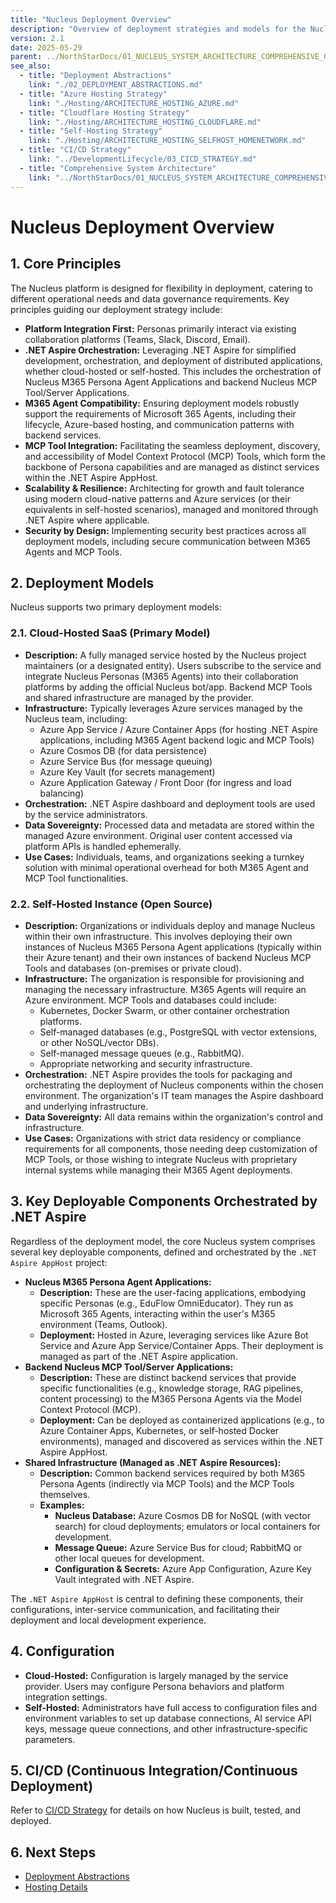 ```yaml
---
title: "Nucleus Deployment Overview"
description: "Overview of deployment strategies and models for the Nucleus platform, incorporating M365 Agents, MCP Tools, and .NET Aspire."
version: 2.1
date: 2025-05-29
parent: ../NorthStarDocs/01_NUCLEUS_SYSTEM_ARCHITECTURE_COMPREHENSIVE_GUIDE.md
see_also:
  - title: "Deployment Abstractions"
    link: "./02_DEPLOYMENT_ABSTRACTIONS.md"
  - title: "Azure Hosting Strategy"
    link: "./Hosting/ARCHITECTURE_HOSTING_AZURE.md"
  - title: "Cloudflare Hosting Strategy"
    link: "./Hosting/ARCHITECTURE_HOSTING_CLOUDFLARE.md"
  - title: "Self-Hosting Strategy"
    link: "./Hosting/ARCHITECTURE_HOSTING_SELFHOST_HOMENETWORK.md"
  - title: "CI/CD Strategy"
    link: "../DevelopmentLifecycle/03_CICD_STRATEGY.md"
  - title: "Comprehensive System Architecture"
    link: "../NorthStarDocs/01_NUCLEUS_SYSTEM_ARCHITECTURE_COMPREHENSIVE_GUIDE.md"
---
```


# Nucleus Deployment Overview

## 1. Core Principles

The Nucleus platform is designed for flexibility in deployment, catering to different operational needs and data governance requirements. Key principles guiding our deployment strategy include:

*   **Platform Integration First:** Personas primarily interact via existing collaboration platforms (Teams, Slack, Discord, Email).
*   **.NET Aspire Orchestration:** Leveraging .NET Aspire for simplified development, orchestration, and deployment of distributed applications, whether cloud-hosted or self-hosted. This includes the orchestration of Nucleus M365 Persona Agent Applications and backend Nucleus MCP Tool/Server Applications.
*   **M365 Agent Compatibility:** Ensuring deployment models robustly support the requirements of Microsoft 365 Agents, including their lifecycle, Azure-based hosting, and communication patterns with backend services.
*   **MCP Tool Integration:** Facilitating the seamless deployment, discovery, and accessibility of Model Context Protocol (MCP) Tools, which form the backbone of Persona capabilities and are managed as distinct services within the .NET Aspire AppHost.
*   **Scalability & Resilience:** Architecting for growth and fault tolerance using modern cloud-native patterns and Azure services (or their equivalents in self-hosted scenarios), managed and monitored through .NET Aspire where applicable.
*   **Security by Design:** Implementing security best practices across all deployment models, including secure communication between M365 Agents and MCP Tools.

## 2. Deployment Models

Nucleus supports two primary deployment models:

### 2.1. Cloud-Hosted SaaS (Primary Model)

*   **Description:** A fully managed service hosted by the Nucleus project maintainers (or a designated entity). Users subscribe to the service and integrate Nucleus Personas (M365 Agents) into their collaboration platforms by adding the official Nucleus bot/app. Backend MCP Tools and shared infrastructure are managed by the provider.
*   **Infrastructure:** Typically leverages Azure services managed by the Nucleus team, including:
    *   Azure App Service / Azure Container Apps (for hosting .NET Aspire applications, including M365 Agent backend logic and MCP Tools)
    *   Azure Cosmos DB (for data persistence)
    *   Azure Service Bus (for message queuing)
    *   Azure Key Vault (for secrets management)
    *   Azure Application Gateway / Front Door (for ingress and load balancing)
*   **Orchestration:** .NET Aspire dashboard and deployment tools are used by the service administrators.
*   **Data Sovereignty:** Processed data and metadata are stored within the managed Azure environment. Original user content accessed via platform APIs is handled ephemerally.
*   **Use Cases:** Individuals, teams, and organizations seeking a turnkey solution with minimal operational overhead for both M365 Agent and MCP Tool functionalities.

### 2.2. Self-Hosted Instance (Open Source)

*   **Description:** Organizations or individuals deploy and manage Nucleus within their own infrastructure. This involves deploying their own instances of Nucleus M365 Persona Agent applications (typically within their Azure tenant) and their own instances of backend Nucleus MCP Tools and databases (on-premises or private cloud).
*   **Infrastructure:** The organization is responsible for provisioning and managing the necessary infrastructure. M365 Agents will require an Azure environment. MCP Tools and databases could include:
    *   Kubernetes, Docker Swarm, or other container orchestration platforms.
    *   Self-managed databases (e.g., PostgreSQL with vector extensions, or other NoSQL/vector DBs).
    *   Self-managed message queues (e.g., RabbitMQ).
    *   Appropriate networking and security infrastructure.
*   **Orchestration:** .NET Aspire provides the tools for packaging and orchestrating the deployment of Nucleus components within the chosen environment. The organization's IT team manages the Aspire dashboard and underlying infrastructure.
*   **Data Sovereignty:** All data remains within the organization's control and infrastructure.
*   **Use Cases:** Organizations with strict data residency or compliance requirements for all components, those needing deep customization of MCP Tools, or those wishing to integrate Nucleus with proprietary internal systems while managing their M365 Agent deployments.

## 3. Key Deployable Components Orchestrated by .NET Aspire

Regardless of the deployment model, the core Nucleus system comprises several key deployable components, defined and orchestrated by the `.NET Aspire AppHost` project:

*   **Nucleus M365 Persona Agent Applications:**
    *   **Description:** These are the user-facing applications, embodying specific Personas (e.g., EduFlow OmniEducator). They run as Microsoft 365 Agents, interacting within the user's M365 environment (Teams, Outlook).
    *   **Deployment:** Hosted in Azure, leveraging services like Azure Bot Service and Azure App Service/Container Apps. Their deployment is managed as part of the .NET Aspire application.
*   **Backend Nucleus MCP Tool/Server Applications:**
    *   **Description:** These are distinct backend services that provide specific functionalities (e.g., knowledge storage, RAG pipelines, content processing) to the M365 Persona Agents via the Model Context Protocol (MCP).
    *   **Deployment:** Can be deployed as containerized applications (e.g., to Azure Container Apps, Kubernetes, or self-hosted Docker environments), managed and discovered as services within the .NET Aspire AppHost.
*   **Shared Infrastructure (Managed as .NET Aspire Resources):**
    *   **Description:** Common backend services required by both M365 Persona Agents (indirectly via MCP Tools) and the MCP Tools themselves.
    *   **Examples:**
        *   **Nucleus Database:** Azure Cosmos DB for NoSQL (with vector search) for cloud deployments; emulators or local containers for development.
        *   **Message Queue:** Azure Service Bus for cloud; RabbitMQ or other local queues for development.
        *   **Configuration & Secrets:** Azure App Configuration, Azure Key Vault integrated with .NET Aspire.

The `.NET Aspire AppHost` is central to defining these components, their configurations, inter-service communication, and facilitating their deployment and local development experience.

## 4. Configuration

*   **Cloud-Hosted:** Configuration is largely managed by the service provider. Users may configure Persona behaviors and platform integration settings.
*   **Self-Hosted:** Administrators have full access to configuration files and environment variables to set up database connections, AI service API keys, message queue connections, and other infrastructure-specific parameters.

## 5. CI/CD (Continuous Integration/Continuous Deployment)

Refer to [CI/CD Strategy](../DevelopmentLifecycle/03_CICD_STRATEGY.md) for details on how Nucleus is built, tested, and deployed.

## 6. Next Steps

*   [Deployment Abstractions](./02_DEPLOYMENT_ABSTRACTIONS.md)
*   [Hosting Details](./Hosting/)
